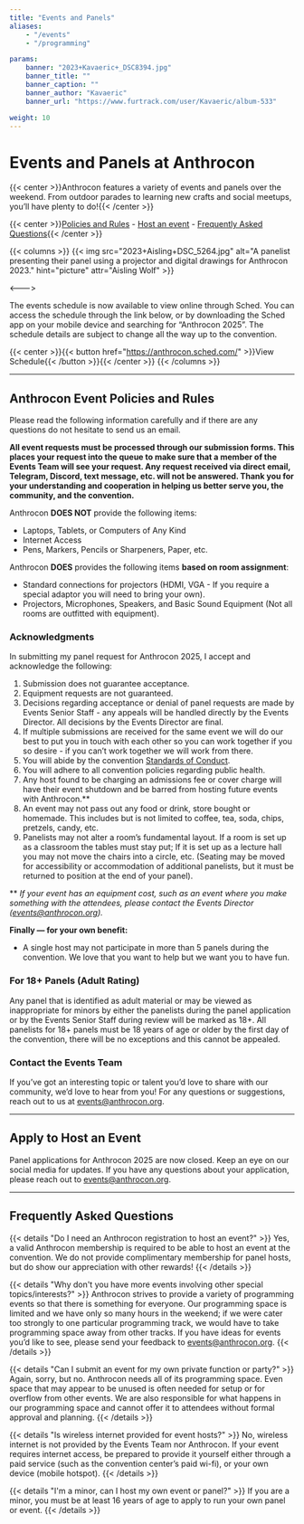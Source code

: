 ```yaml
---
title: "Events and Panels"
aliases:
    - "/events"
    - "/programming"

params:
    banner: "2023+Kavaeric+_DSC8394.jpg"
    banner_title: ""
    banner_caption: ""
    banner_author: "Kavaeric"
    banner_url: "https://www.furtrack.com/user/Kavaeric/album-533"

weight: 10
---
```


# Events and Panels at Anthrocon

{{< center >}}Anthrocon features a variety of events and panels over the weekend. From outdoor parades to learning new crafts and social meetups, you’ll have plenty to do!{{< /center >}}

{{< center >}}[Policies and Rules](#anthrocon-event-policies-and-rules) - [Host an event](#apply-to-host-an-event) - [Frequently Asked Questions](#frequently-asked-questions){{< /center >}}

{{< columns >}}
{{< img src="2023+Aisling+DSC_5264.jpg" alt="A panelist presenting their panel using a projector and digital drawings for Anthrocon 2023." hint="picture" attr="Aisling Wolf" >}}

<--->

The events schedule is now available to view online through Sched. You can access the schedule through the link below, or by downloading the Sched app on your mobile device and searching for “Anthrocon 2025”. The schedule details are subject to change all the way up to the convention.

{{< center >}}{{< button href="https://anthrocon.sched.com/" >}}View Schedule{{< /button >}}{{< /center >}}
{{< /columns >}}

***

## Anthrocon Event Policies and Rules

Please read the following information carefully and if there are any questions do not hesitate to send us an email.

**All event requests must be processed through our submission forms. This places your request into the queue to make sure that a member of the Events Team will see your request. Any request received via direct email, Telegram, Discord, text message, etc. will not be answered. Thank you for your understanding and cooperation in helping us better serve you, the community, and the convention.**

Anthrocon **DOES NOT** provide the following items:

- Laptops, Tablets, or Computers of Any Kind
- Internet Access
- Pens, Markers, Pencils or Sharpeners, Paper, etc.

Anthrocon **DOES** provides the following items **based on room assignment**:

- Standard connections for projectors (HDMI, VGA - If you require a special adaptor you will need to bring your own).
- Projectors, Microphones, Speakers, and Basic Sound Equipment (Not all rooms are outfitted with equipment).

### Acknowledgments

In submitting my panel request for Anthrocon 2025, I accept and acknowledge the following:

1. Submission does not guarantee acceptance.
2. Equipment requests are not guaranteed.
3. Decisions regarding acceptance or denial of panel requests are made by Events Senior Staff - any appeals will be handled directly by the Events Director. All decisions by the Events Director are final.
4. If multiple submissions are received for the same event we will do our best to put you in touch with each other so you can work together if you so desire - if you can’t work together we will work from there.
5. You will abide by the convention [Standards of Conduct](https://anthrocon.org/standards-of-conduct).
6. You will adhere to all convention policies regarding public health.
7. Any host found to be charging an admissions fee or cover charge will have their event shutdown and be barred from hosting future events with Anthrocon.\*\*
8. An event may not pass out any food or drink, store bought or homemade. This includes but is not limited to coffee, tea, soda, chips, pretzels, candy, etc.
9. Panelists may not alter a room’s fundamental layout. If a room is set up as a classroom the tables must stay put; If it is set up as a lecture hall you may not move the chairs into a circle, etc. (Seating may be moved for accessibility or accommodation of additional panelists, but it must be returned to position at the end of your panel).

\*\* *If your event has an equipment cost, such as an event where you make something with the attendees, please contact the Events Director (<events@anthrocon.org>).*

**Finally — for your own benefit:**

- A single host may not participate in more than 5 panels during the convention. We love that you want to help but we want you to have fun.

### For 18+ Panels (Adult Rating)

Any panel that is identified as adult material or may be viewed as inappropriate for minors by either the panelists during the panel application or by the Events Senior Staff during review will be marked as 18+. All panelists for 18+ panels must be 18 years of age or older by the first day of the convention, there will be no exceptions and this cannot be appealed.

### Contact the Events Team

If you’ve got an interesting topic or talent you’d love to share with our community, we’d love to hear from you! For any questions or suggestions, reach out to us at <events@anthrocon.org>.

***

## Apply to Host an Event

Panel applications for Anthrocon 2025 are now closed. Keep an eye on our social media for updates. If you have any questions about your application, please reach out to <events@anthrocon.org>.

***

## Frequently Asked Questions

{{< details "Do I need an Anthrocon registration to host an event?" >}}
Yes, a valid Anthrocon membership is required to be able to host an event at the convention. We do not provide complimentary membership for panel hosts, but do show our appreciation with other rewards!
{{< /details >}}

{{< details "Why don't you have more events involving other special topics/interests?" >}}
Anthrocon strives to provide a variety of programming events so that there is something for everyone. Our programming space is limited and we have only so many hours in the weekend; if we were cater too strongly to one particular programming track, we would have to take programming space away from other tracks. If you have ideas for events you’d like to see, please send your feedback to <events@anthrocon.org>.
{{< /details >}}

{{< details "Can I submit an event for my own private function or party?" >}}
Again, sorry, but no. Anthrocon needs all of its programming space. Even space that may appear to be unused is often needed for setup or for overflow from other events. We are also responsible for what happens in our programming space and cannot offer it to attendees without formal approval and planning.
{{< /details >}}

{{< details "Is wireless internet provided for event hosts?" >}}
No, wireless internet is not provided by the Events Team nor Anthrocon. If your event requires internet access, be prepared to provide it yourself either through a paid service (such as the convention center’s paid wi-fi), or your own device (mobile hotspot).
{{< /details >}}

{{< details "I'm a minor, can I host my own event or panel?" >}}
If you are a minor, you must be at least 16 years of age to apply to run your own panel or event.
{{< /details >}}
